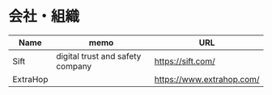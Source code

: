 # 会社・組織

|Name|memo|URL|
----|----|----
|Sift|digital trust and safety company|https://sift.com/|
|ExtraHop||https://www.extrahop.com/|
